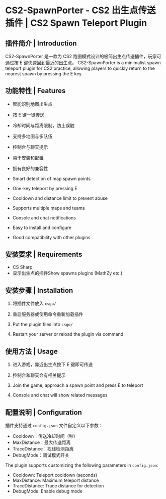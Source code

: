 # CS2-SpawnPorter - CS2 出生点传送插件 | CS2 Spawn Teleport Plugin

## 插件简介 | Introduction
CS2-SpawnPorter 是一款为 CS2 跑图模式设计的极简出生点传送插件，玩家可通过按 E 键快速回到最近的出生点。
CS2-SpawnPorter is a minimalist spawn teleport plugin for CS2 practice, allowing players to quickly return to the nearest spawn by pressing the E key.

## 功能特性 | Features
- 智能识别地图出生点
- 按 E 键一键传送
- 冷却时间与距离限制，防止误触
- 支持多地图与多队伍
- 控制台与聊天提示
- 易于安装和配置
- 拥有良好的兼容性

- Smart detection of map spawn points
- One-key teleport by pressing E
- Cooldown and distance limit to prevent abuse
- Supports multiple maps and teams
- Console and chat notifications
- Easy to install and configure
- Good compatibility with other plugins

## 安装要求 | Requirements

- CS Sharp
- 显示出生点的插件Show spawns plugins (MathZy etc.)


## 安装步骤 | Installation
1. 将插件文件放入 `csgo/`
2. 重启服务器或使用命令重新加载插件

1. Put the plugin files into `csgo/`
2. Restart your server or reload the plugin via command

## 使用方法 | Usage
1. 进入游戏，靠近出生点按下 E 键即可传送
2. 控制台和聊天会有相关提示

1. Join the game, approach a spawn point and press E to teleport
2. Console and chat will show related messages

## 配置说明 | Configuration
插件支持通过 `config.json` 文件自定义以下参数：
- Cooldown：传送冷却时间（秒）
- MaxDistance：最大传送距离
- TraceDistance：视线检测距离
- DebugMode：调试模式开关

The plugin supports customizing the following parameters in `config.json`:
- Cooldown: Teleport cooldown (seconds)
- MaxDistance: Maximum teleport distance
- TraceDistance: Trace distance for detection
- DebugMode: Enable debug mode


